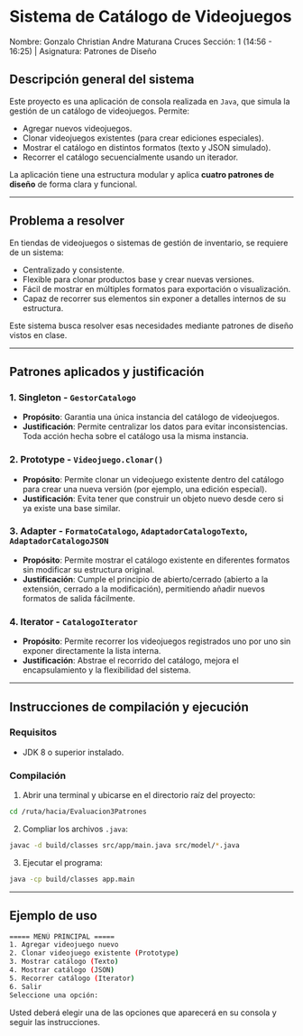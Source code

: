 # Sistema de Catálogo de Videojuegos

Nombre: Gonzalo Christian Andre Maturana Cruces
Sección: 1 (14:56 - 16:25) | Asignatura: Patrones de Diseño

## Descripción general del sistema

Este proyecto es una aplicación de consola realizada en `Java`, que simula la gestión de un catálogo de videojuegos. Permite:

- Agregar nuevos videojuegos.
- Clonar videojuegos existentes (para crear ediciones especiales).
- Mostrar el catálogo en distintos formatos (texto y JSON simulado).
- Recorrer el catálogo secuencialmente usando un iterador.

La aplicación tiene una estructura modular y aplica **cuatro patrones de diseño** de forma clara y funcional.

---

## Problema a resolver

En tiendas de videojuegos o sistemas de gestión de inventario, se requiere de un sistema:

- Centralizado y consistente.
- Flexible para clonar productos base y crear nuevas versiones.
- Fácil de mostrar en múltiples formatos para exportación o visualización.
- Capaz de recorrer sus elementos sin exponer a detalles internos de su estructura.

Este sistema busca resolver esas necesidades mediante patrones de diseño vistos en clase.

---

## Patrones aplicados y justificación

### 1. **Singleton** - `GestorCatalogo`
- **Propósito**: Garantia una única instancia del catálogo de videojuegos.
- **Justificación**: Permite centralizar los datos para evitar inconsistencias. Toda acción hecha sobre el catálogo usa la misma instancia.

### 2. **Prototype** - `Videojuego.clonar()`
- **Propósito**: Permite clonar un videojuego existente dentro del catálogo para crear una nueva versión (por ejemplo, una edición especial).
- **Justificación**: Evita tener que construir un objeto nuevo desde cero si ya existe una base similar.

### 3. **Adapter** - `FormatoCatalogo`, `AdaptadorCatalogoTexto`, `AdaptadorCatalogoJSON`
- **Propósito**: Permite mostrar el catálogo existente en diferentes formatos sin modificar su estructura original.
- **Justificación**: Cumple el principio de abierto/cerrado (abierto a la extensión, cerrado a la modificación), permitiendo añadir nuevos formatos de salida fácilmente.

### 4. **Iterator** - `CatalogoIterator`
- **Propósito**: Permite recorrer los videojuegos registrados uno por uno sin exponer directamente la lista interna.
- **Justificación**: Abstrae el recorrido del catálogo, mejora el encapsulamiento y la flexibilidad del sistema.

---

## Instrucciones de compilación y ejecución

### Requisitos

- JDK 8 o superior instalado.

### Compilación

1. Abrir una terminal y ubicarse en el directorio raíz del proyecto:

```bash
cd /ruta/hacia/Evaluacion3Patrones
```

2. Compliar los archivos `.java`:

```bash
javac -d build/classes src/app/main.java src/model/*.java
```

3. Ejecutar el programa:

```bash
java -cp build/classes app.main
```

---

## Ejemplo de uso

```bash
===== MENÚ PRINCIPAL =====
1. Agregar videojuego nuevo
2. Clonar videojuego existente (Prototype)
3. Mostrar catálogo (Texto)
4. Mostrar catálogo (JSON)
5. Recorrer catálogo (Iterator)
6. Salir
Seleccione una opción:

```

Usted deberá elegir una de las opciones que aparecerá en su consola y seguir las instrucciones.